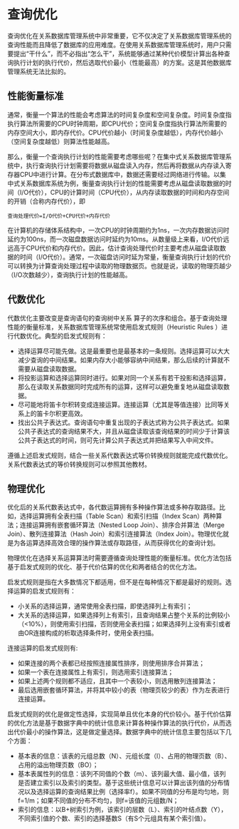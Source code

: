 # 查询优化

查询优化在关系数据库管理系统中非常重要，它不仅决定了关系数据库管理系统的查询性能而且降低了数据库的应用难度。在使用关系数据库管理系统时，用户只需要提出“干什么”，而不必指出“怎么干”，系统能够通过某种代价模型计算出各种查询执行计划的执行代价，然后选取代价最小（性能最高）的方案。这是其他数据库管理系统无法比拟的。


## 性能衡量标准
通常，衡量一个算法的性能会考虑算法的时间复杂度和空间复杂度。时间复杂度指执行算法所需要的CPU时钟周期，即CPU代价；空间复杂度指执行算法所需要的内存空间大小，即内存代价。CPU代价越小（时间复杂度越低），内存代价越小（空间复杂度越低）则算法性能越高。

那么，衡量一个查询执行计划的性能需要考虑哪些呢？在集中式关系数据库管理系统中，执行查询执行计划需要将数据从磁盘读入内存，然后再将数据从内存读入寄存器CPU中进行计算。在分布式数据库中，数据还需要经过网络进行传输。以集中式关系数据库系统为例，衡量查询执行计划的性能需要考虑从磁盘读取数据的时间（I/O代价），CPU的计算时间（CPU代价），从内存读取数据的时间和内存空间的开销（合称内存代价），即

```bson
查询处理代价=I/O代价+CPU代价+内存代价
```

在计算机的存储体系结构中，一次CPU的时钟周期约为1ns，一次内存数据访问时延约为100ns，而一次磁盘数据访问时延约为10ms。从数量级上来看，I/O代价远远高于CPU代价和内存代价。因此，估计查询处理代价时主要考虑从磁盘读取数据的时间（I/O代价）。通常，一次磁盘访问时延为常量，衡量查询执行计划的代价可以转换为计算查询处理过程中读取的物理数据页。也就是说，读取的物理页越少（I/O次数越少），查询执行计划的性能越高。


## 代数优化

代数优化主要改变是查询语句的查询树中关系 算子的次序和组合。基于查询处理性能的衡量标准，关系数据库管理系统常使用启发式规则（Heuristic Rules ）进行代数优化。典型的启发式规则有：

* 选择运算尽可能先做。这是最重要也是最基本的一条规则。选择运算可以大大减少查询的中间结果。如果内存大小能够容纳中间结果，那么后续的计算就不需要从磁盘读取数据。
* 将投影运算和选择运算同时进行。如果对同一个关系有若干投影和选择运算，那么在读取关系数据同时完成所有的运算，这样可以避免重复地从磁盘读取数据。
* 尽可能地将笛卡尔积转变成连接运算。连接运算（尤其是等值连接）比同等关系上的笛卡尔积更高效。
* 找出公共子表达式。查询语句中重复出现的子表达式称为公共子表达式。如果公共子表达式的查询结果不大，并且从磁盘读取该查询结果的时间少于计算该公共子表达式的时间，则可先计算公共子表达式并把结果写入中间文件。


遵循上述启发式规则，结合一些关系代数表达式等价转换规则就能完成代数优化。关系代数表达式的等价转换规则可以参照其他教材。


## 物理优化

优化后的关系代数表达式中，各代数运算拥有多种操作算法或多种存取路径。比如，选择运算拥有全表扫描（Table Scan）和索引扫描（Index Scan）两种算法；连接运算拥有嵌套循环算法（Nested Loop Join）、排序合并算法（Merge Join）、散列连接算法（Hash Join）和索引连接算法（Index Join）。物理优化就是为各运算选择高效合理的操作算法或存取路径，从而获得优化的查询计划。

物理优化在选择关系运算算法时需要遵循查询处理性能的衡量标准。优化方法包括基于启发式规则的优化、基于代价估算的优化和两者结合的优化方法。

启发式规则是指在大多数情况下都适用，但不是在每种情况下都是最好的规则。选择运算的启发式规则有：

* 小关系的选择运算，通常使用全表扫描，即使选择列上有索引；
* 大关系的选择运算，如果选择列上有索引，且查询结果占整个关系的比例较小（<10%），则使用索引扫描，否则使用全表扫描；如果选择列上没有索引或者由OR连接构成的析取选择条件时，使用全表扫描。

连接运算的启发式规则有:

* 如果连接的两个表都已经按照连接属性排序，则使用排序合并算法；
* 如果一个表在连接属性上有索引，则选用索引连接算法；
* 如果上述两个规则都不适应，且其中一个表较小，则选用散列连接算法；
* 最后选用嵌套循环算法，并将其中较小的表（物理页较少的表）作为左表进行连接运算。

启发式规则的优化是做定性选择，实现简单且优化本身的代价较小。基于代价估算的优化方法是基于数据字典中的统计信息来计算各种操作算法的执行代价，从而选出代价最小的操作算法，这是做定量选择。数据字典中的统计信息主要包括以下几个方面：

* 基本表的信息：该表的元组总数（N）、元组长度（l）、占用的物理页数（B）、占用的溢出物理页数（BO）；
* 基本表属性列的信息：该列不同值的个数（m）、该列最大值、最小值，该列是否建立索引以及索引的类型。基于这些统计信息可以计算出该列值的分布情况以及选择运算的查询结果比例（选择率f）。如果不同值的分布是均匀地，则f=1/m；如果不同值的分布不均匀，则f=该值的元组数/N；
* 索引的信息：以B+树索引为例，该索引的层数（L）、索引的叶结点数（Y），不同索引值的个数、索引的选择基数S（有S个元组具有某个索引值）。

